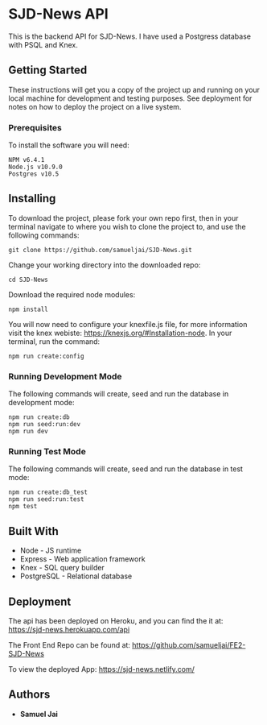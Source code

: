 # SJD-News API

This is the backend API for SJD-News. I have used a Postgress database with PSQL and Knex. 

## Getting Started

These instructions will get you a copy of the project up and running on your local machine for development and testing purposes. See deployment for notes on how to deploy the project on a live system.

### Prerequisites

To install the software you will need:

```
NPM v6.4.1
Node.js v10.9.0
Postgres v10.5
```

## Installing

To download the project, please fork your own repo first, then in your terminal navigate to where you wish to clone the project to, and use the following commands:
```
git clone https://github.com/samueljai/SJD-News.git
```
Change your working directory into the downloaded repo:
```
cd SJD-News
```
Download the required node modules:
```
npm install
```

You will now need to configure your knexfile.js file, for more information visit the knex webiste: https://knexjs.org/#Installation-node. 
In your terminal, run the command:
```
npm run create:config
```

### Running Development Mode

The following commands will create, seed and run the database in development mode:
```
npm run create:db
npm run seed:run:dev
npm run dev
```

### Running Test Mode

The following commands will create, seed and run the database in test mode:
```
npm run create:db_test
npm run seed:run:test
npm test
```

## Built With
- Node - JS runtime
- Express - Web application framework
- Knex - SQL query builder
- PostgreSQL - Relational database

## Deployment
The api has been deployed on Heroku, and you can find the it at: 
https://sjd-news.herokuapp.com/api

The Front End Repo can be found at: 
https://github.com/samueljai/FE2-SJD-News

To view the deployed App:
https://sjd-news.netlify.com/

## Authors
* **Samuel Jai**
